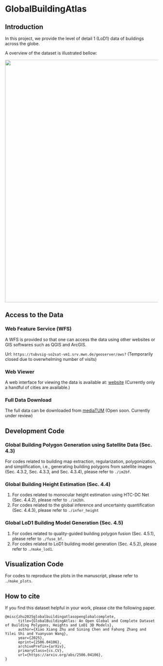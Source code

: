 # GlobalBuildingAtlas

## Introduction
In this project, we provide the level of detail 1 (LoD1) data of buildings across the globe.

A overview of the dataset is illustrated bellow:

<img src="figures/overview.png" width="800">


## Access to the Data
### Web Feature Service (WFS)
A WFS is provided so that one can access the data using other websites or GIS softwares such as QGIS and ArcGIS.

Url: `https://tubvsig-so2sat-vm1.srv.mwn.de/geoserver/ows?` (Temporarily closed due to overwhelming number of visits)

### Web Viewer
A web interface for viewing the data is available at: [website](https://tubvsig-so2sat-vm1.srv.mwn.de) (Currently only a handful of cities are available.)

### Full Data Download
The full data can be downloaded from [mediaTUM](https://mediatum.ub.tum.de/178230) (Open soon. Currently under review)

## Development Code
### Global Building Polygon Generation using Satellite Data (Sec. 4.3)
For codes related to building map extraction, regularization, polygonization, and simplification, i.e., generating building polygons from satellite images (Sec. 4.3.2, Sec. 4.3.3, and Sec. 4.3.4), please refer to `./im2bf`.

### Global Building Height Estimation (Sec. 4.4)
1. For codes related to monocular height estimation using HTC-DC Net (Sec. 4.4.2), please refer to `./im2bh`.
2. For codes related to the global inference and uncertainty quantification (Sec. 4.4.3), please refer to `./infer_height`

### Global LoD1 Building Model Generation (Sec. 4.5)
1. For codes related to quality-guided building polygon fusion (Sec. 4.5.1), please refer to `./fuse_bf`.
2. For codes related to LoD1 building model generation (Sec. 4.5.2), please refer to `./make_lod1`.

## Visualization Code
For codes to reproduce the plots in the manuscript, please refer to `./make_plots`.

## How to cite
If you find this dataset helpful in your work, please cite the following paper.
```
@misc{zhu2025globalbuildingatlasopenglobalcomplete,
      title={GlobalBuildingAtlas: An Open Global and Complete Dataset of Building Polygons, Heights and LoD1 3D Models}, 
      author={Xiao Xiang Zhu and Sining Chen and Fahong Zhang and Yilei Shi and Yuanyuan Wang},
      year={2025},
      eprint={2506.04106},
      archivePrefix={arXiv},
      primaryClass={cs.CV},
      url={https://arxiv.org/abs/2506.04106}, 
}
```
